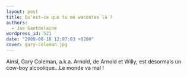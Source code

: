 ```yaml
---
layout: post
title: Qu'est-ce que tu me wacontes là ?
authors:
  - Joe Gantdelaine
wordpress_id: 521
date: "2009-08-18 12:07:03 +0200"
cover: gary-coleman.jpg
---
```


Ainsi, Gary Coleman, a.k.a. Arnold, de Arnold et Willy, est désormais un cow-boy
alcoolique…Le monde va mal !
